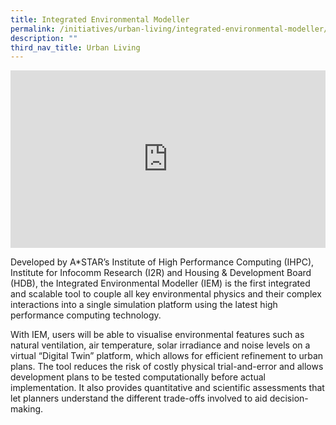 ```yaml
---
title: Integrated Environmental Modeller
permalink: /initiatives/urban-living/integrated-environmental-modeller/
description: ""
third_nav_title: Urban Living
---
```

<div style="max-width: 1280px">
    <div style="height: 0;
            overflow: hidden;
            position: relative;
            padding-bottom: 56.25%;">
        <iframe src="https://www.youtube.com/watch?v=SuoWWOQmTqo" height="720" width="1280" frameborder="0" title="YouTube video player" allow="accelerometer; autoplay; clipboard-write; encrypted-media; gyroscope; picture-in-picture" style="top: 0;
                left: 0;
                right: 0;
                bottom: 0;
                height: 100%;
                border: none;
                max-width: 100%;
                position: absolute;"></iframe>
 </div>
</div>


Developed by A*STAR’s Institute of High Performance Computing (IHPC), Institute for Infocomm Research (I2R) and Housing &amp; Development Board (HDB), the Integrated Environmental Modeller (IEM) is the first integrated and scalable tool to couple all key environmental physics and their complex interactions into a single simulation platform using the latest high performance computing technology.

With IEM, users will be able to visualise environmental features such as natural ventilation, air temperature, solar irradiance and noise levels on a virtual “Digital Twin” platform, which allows for efficient refinement to urban plans. The tool reduces the risk of costly physical trial-and-error and allows development plans to be tested computationally before actual implementation. It also provides quantitative and scientific assessments that let planners understand the different trade-offs involved to aid decision-making.